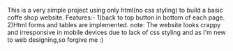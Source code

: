This is a very simple project using only html(no css styling) to build a basic coffe shop website.
Features:-
  1)back to top button in bottom of each page.
  2)Html forms and tables are implemented.
 note: The website looks crappy and irresponsive in mobile devices due to lack of css styling and as I'm new to web designing,so forgive me :)
